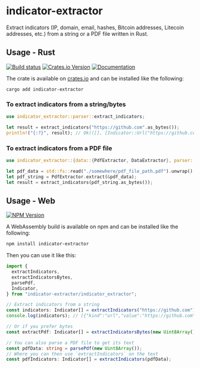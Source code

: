 # indicator-extractor

Extract indicators (IP, domain, email, hashes, Bitcoin addresses, Litecoin addresses, etc.) from a string or a PDF file written in Rust.

## Usage - Rust

[![Build status](https://github.com/BenJeau/indicator-extractor/actions/workflows/release.yaml/badge.svg?branch=main)](https://github.com/BenJeau/indicator-extractor/actions/workflows/release.yaml)
[![Crates.io Version](https://img.shields.io/crates/v/indicator-extractor)](https://crates.io/crates/indicator-extractor)
[![Documentation](https://docs.rs/indicator-extractor/badge.svg)](https://docs.rs/indicator-extractor)

The crate is available on [crates.io](https://crates.io/crates/indicator-extractor) and can be installed like the following:

```
cargo add indicator-extractor
```

### To extract indicators from a string/bytes

```rust
use indicator_extractor::parser::extract_indicators;

let result = extract_indicators("https://github.com".as_bytes());
println!("{:?}", result); // Ok(([], [Indicator::Url("https://github.com")])
```

### To extract indicators from a PDF file

```rust
use indicator_extractor::{data::{PdfExtractor, DataExtractor}, parser::extract_indicators};

let pdf_data = std::fs::read("./somewhere/pdf_file_path.pdf").unwrap();
let pdf_string = PdfExtractor.extract(&pdf_data);
let result = extract_indicators(pdf_string.as_bytes());
```

## Usage - Web

[![NPM Version](https://img.shields.io/npm/v/indicator-extractor)](https://www.npmjs.com/package/indicator-extractor)

A WebAssembly build is available on npm and can be installed like the following:

```bash
npm install indicator-extractor
```

Then you can use it like this:

```ts
import {
  extractIndicators,
  extractIndicatorsBytes,
  parsePdf,
  Indicator,
} from "indicator-extractor/indicator_extractor";

// Extract indicators from a string
const indicators: Indicator[] = extractIndicators("https://github.com");
console.log(indicators); // [{"kind":"url","value":"https://github.com"}]

// Or if you prefer bytes
const extractPdf: Indicator[] = extractIndicatorsBytes(new Uint8Array());

// You can also parse a PDF file to get its text
const pdfData: string = parsePdf(new Uint8Array());
// Where you can then use `extractIndicators` on the text
const pdfIndicators: Indicator[] = extractIndicators(pdfData);
```
